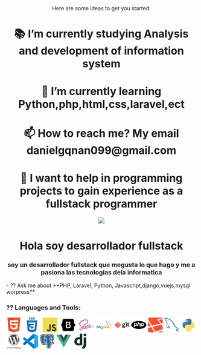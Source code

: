 
<div id="header" align="center">
Here are some ideas to get you started:
<h1 align="center">📚 I’m currently studying Analysis and development of information system</h1>
<h1 align="center">🌱 I’m currently learning Python,php,html,css,laravel,ect</h1>
<h1 align="center">📫 How to reach me? My email danielgqnan099@gmail.com</h1>
<h1 align="center">🤝 I want to help in programming projects to gain experience as a fullstack programmer</h1>
</div>
     <div id="header" align="center">
    <img src="https://media.giphy.com/media/QZkpIdieotn3i/giphy.gif" width="200" />
    <h1 align="center">Hola soy desarrollador fullstack</h1>
    <h3 align="center"> soy un desarrollador fullstack  que megusta lo que hago y me a pasiona las tecnologias dela informatica</h3>
</div>
- ?? Ask me about **PHP, Laravel, Python, Javascript,django,vuejs,mysql worpress**

<div align="left">
    <h3>?? Languages and Tools:</h3>
    <div>
        <img src="https://github.com/devicons/devicon/blob/master/icons/html5/html5-original.svg" title="HTML5" alt="HTML" width="40" height="40"/>&nbsp;
        <img src="https://github.com/devicons/devicon/blob/master/icons/css3/css3-plain-wordmark.svg"  title="CSS3" alt="CSS" width="40" height="40"/>&nbsp;
        <img src="https://github.com/devicons/devicon/blob/master/icons/javascript/javascript-original.svg" title="JavaScript" alt="JavaScript" width="40" height="40"/>&nbsp;
        <img src="https://github.com/devicons/devicon/blob/master/icons/bootstrap/bootstrap-plain.svg" title="Bootstrap" alt="Bootstrap" width="40" height="40"/>&nbsp;
        <img src="https://github.com/devicons/devicon/blob/master/icons/sass/sass-original.svg" title="Sass" alt="Sass" width="40" height="40"/>&nbsp;
        <img src="https://github.com/devicons/devicon/blob/master/icons/mysql/mysql-original-wordmark.svg" title="MySQL"  alt="MySQL" width="40" height="40"/>&nbsp;
        <img src="https://github.com/devicons/devicon/blob/master/icons/git/git-original-wordmark.svg" title="Git" **alt="Git" width="40" height="40"/>
        <img src="https://github.com/devicons/devicon/blob/master/icons/php/php-plain.svg" title="Git" **alt="Git" width="40" height="40"/>
        <img src="https://github.com/devicons/devicon/blob/master/icons/laravel/laravel-plain.svg" title="Git" **alt="Git" width="40" height="40"/>
        <img src="https://github.com/devicons/devicon/blob/master/icons/mysql/mysql-plain.svg" title="Git" **alt="Git" width="40" height="40"/>
        <img src="https://github.com/devicons/devicon/blob/master/icons/python/python-original.svg" title="Git" **alt="Git" width="40" height="40"/>
        <img src="https://github.com/devicons/devicon/blob/master/icons/wordpress/wordpress-original.svg" title="Git" **alt="Git" width="40" height="40"/>
        <img src="https://github.com/devicons/devicon/blob/master/icons/vscode/vscode-original.svg" title="Git" **alt="Git" width="40" height="40"/>
         <img src="https://github.com/devicons/devicon/blob/master/icons/postgresql/postgresql-original.svg" title="Git" **alt="Git" width="40" height="40"/>
         <img src="https://github.com/devicons/devicon/blob/master/icons/vuejs/vuejs-original.svg" title="Git" **alt="Git" width="40" height="40"/>
         <img src="https://github.com/devicons/devicon/blob/master/icons/django/django-plain.svg" title="Git" **alt="Git" width="40" height="40"/>
      </div>
</div>


